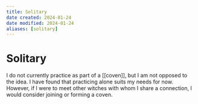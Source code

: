 ```yaml
---
title: Solitary
date created: 2024-01-24
date modified: 2024-01-24
aliases: [solitary]
---
```


# Solitary

I do not currently practice as part of a [[coven]], but I am not opposed to the idea. I have found that practicing alone suits my needs for now. However, if I were to meet other witches with whom I share a connection, I would consider joining or forming a coven.
